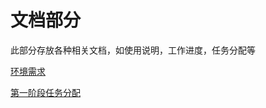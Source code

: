 # 文档部分

此部分存放各种相关文档，如使用说明，工作进度，任务分配等

[环境需求](./%E7%8E%AF%E5%A2%83%E9%9C%80%E6%B1%82.md)

[第一阶段任务分配](./%E7%AC%AC%E4%B8%80%E9%98%B6%E6%AE%B5%E4%BB%BB%E5%8A%A1%E5%88%86%E9%85%8D.md)
